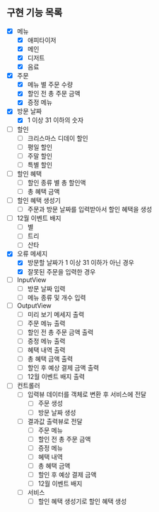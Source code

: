 ## 구현 기능 목록

- [x] 메뉴
  - [x] 애피타이저
  - [x] 메인
  - [x] 디저트
  - [x] 음료
     
- [x] 주문
  - [x] 메뉴 별 주문 수량
  - [x] 할인 전 총 주문 금액
  - [x] 증정 메뉴
     
- [x] 방문 날짜
  - [x] 1 이상 31 이하의 숫자
     
- [ ] 할인
  - [ ] 크리스마스 디데이 할인
  - [ ] 평일 할인
  - [ ] 주말 할인
  - [ ] 특별 할인
     
- [ ] 할인 혜택
  - [ ] 할인 종류 별 총 할인액
  - [ ] 총 혜택 금액
     
- [ ] 할인 혜택 생성기
  - [ ] 주문과 방문 날짜를 입력받아서 할인 혜택을 생성
     
- [ ] 12월 이벤트 배지
  - [ ] 별
  - [ ] 트리
  - [ ] 산타
     
- [x] 오류 메세지
  - [x] 방문할 날짜가 1 이상 31 이하가 아닌 경우
  - [x] 잘못된 주문을 입력한 경우
     
- [ ] InputView
  - [ ] 방문 날짜 입력
  - [ ] 메뉴 종류 및 개수 입력
     
- [ ] OutputView
  - [ ] 미리 보기 메세지 출력
  - [ ] 주문 메뉴 출력
  - [ ] 할인 전 총 주문 금액 출력
  - [ ] 증정 메뉴 출력
  - [ ] 혜택 내역 출력
  - [ ] 총 혜택 금액 출력
  - [ ] 할인 후 예상 결제 금액 출력
  - [ ] 12월 이벤트 배지 출력
     
- [ ] 컨트롤러
  - [ ] 입력뷰 데이터를 객체로 변환 후 서비스에 전달
    - [ ] 주문 생성
    - [ ] 방문 날짜 생성
  - [ ] 결과값 출력뷰로 전달
    - [ ] 주문 메뉴
    - [ ] 할인 전 총 주문 금액
    - [ ] 증정 메뉴
    - [ ] 혜택 내역
    - [ ] 총 혜택 금액
    - [ ] 할인 후 예상 결제 금액
    - [ ] 12월 이벤트 배지
       
  - [ ] 서비스
    - [ ] 할인 혜택 생성기로 할인 혜택 생성
